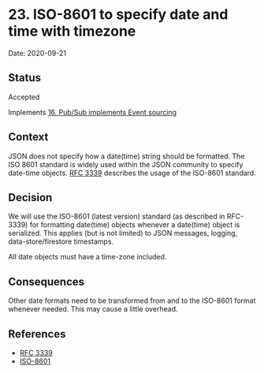 # 23. ISO-8601 to specify date and time with timezone

Date: 2020-09-21

## Status

Accepted

Implements [16. Pub/Sub implements Event sourcing](0016-pub-sub-implements-event-sourcing.md)

## Context

JSON does not specify how a date(time) string should be formatted. The ISO 8601 standard is widely used within the JSON community to specify date-time objects. [RFC 3339]([https://tools.ietf.org/html/rfc3339) describes the usage of the ISO-8601 standard.

## Decision

We will use the ISO-8601 (latest version) standard (as described in RFC-3339) for formatting date(time) objects whenever a date(time) object is serialized. This applies (but is not limited) to JSON messages, logging, data-store/firestore timestamps.

All date objects must have a time-zone included. 

## Consequences

Other date formats need to be transformed from and to the ISO-8601 format whenever needed. This may cause a little overhead.

## References
- [RFC 3339]([https://tools.ietf.org/html/rfc3339)
- [ISO-8601](https://en.wikipedia.org/wiki/ISO_8601)

